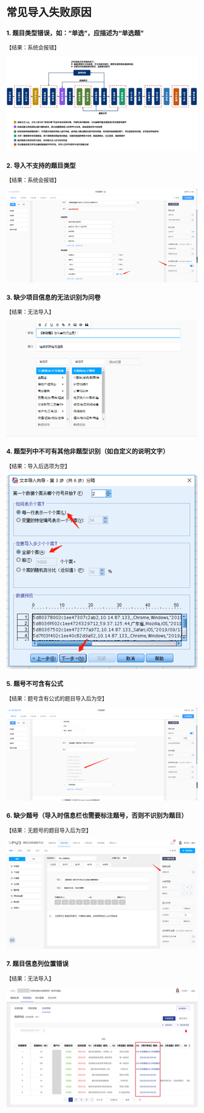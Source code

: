 # 常见导入失败原因

### 1. 题目类型错误，如：“单选”，应描述为“单选题”

【结果：系统会报错】

![&#x9898;&#x76EE;&#x7C7B;&#x578B;&#x9519;&#x8BEF;](../../../.gitbook/assets/image%20%2875%29.png)

### 2. 导入不支持的题目类型

【结果：系统会报错】

![&#x4E0D;&#x652F;&#x6301;&#x9898;&#x578B;](../../../.gitbook/assets/image%20%28380%29.png)

### 3. 缺少项目信息的无法识别为问卷

【结果：无法导入】

![&#x7F3A;&#x5C11;&#x9879;&#x76EE;&#x4FE1;&#x606F;](../../../.gitbook/assets/image%20%28401%29.png)

### 4. 题型列中不可有其他非题型识别（如自定义的说明文字）

【结果：导入后选项为空】

![&#x9898;&#x578B;&#x5217;&#x4E2D;&#x542B;&#x6709;&#x81EA;&#x5B9A;&#x4E49;&#x8BF4;&#x660E;&#x6587;&#x5B57;](../../../.gitbook/assets/image%20%28145%29.png)

### 5. 题号不可含有公式

【结果：题号含有公式的题目导入后为空】

![&#x9898;&#x53F7;&#x542B;&#x6709;&#x516C;&#x5F0F;](../../../.gitbook/assets/image%20%28405%29.png)

### 6. 缺少题号（导入时信息栏也需要标注题号，否则不识别为题目）

【结果：无题号的题目导入后为空】

![&#x7F3A;&#x5C11;&#x9898;&#x53F7;](../../../.gitbook/assets/image%20%28298%29.png)

### 7. 题目信息列位置错误

【结果：无法导入】

![&#x9898;&#x76EE;&#x8BBE;&#x5217;&#x5E94;&#x5728;&#x95EE;&#x5377;&#x5185;&#x5BB9;&#x5217;&#x524D;](../../../.gitbook/assets/image%20%28428%29.png)



